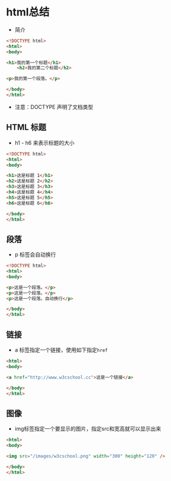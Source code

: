 # html总结

- 简介

```html
<!DOCTYPE html>
<html>
<body>

<h1>我的第一个标题</h1>
	<h2>我的第二个标题</h2>

<p>我的第一个段落。</p>

</body>
</html>
```

- 注意：DOCTYPE 声明了文档类型

## HTML 标题
- h1 - h6 来表示标题的大小

```html
<!DOCTYPE html>
<html>
<body>

<h1>这是标题 1</h1>
<h2>这是标题 2</h2>
<h3>这是标题 3</h3>
<h4>这是标题 4</h4>
<h5>这是标题 5</h5>
<h6>这是标题 6</h6>

</body>
</html>
```

## 段落
- p 标签会自动换行

```html
<!DOCTYPE html>
<html>
<body>

<p>这是一个段落。</p>
<p>这是一个段落。</p>
<p>这是一个段落。自动换行</p>

</body>
</html>
```

## 链接
- a 标签指定一个链接，使用如下指定`href`

```html
<html>
<body>

<a href="http://www.w3cschool.cc">这是一个链接</a>

</body>
</html>
```
## 图像
- img标签指定一个要显示的图片，指定src和宽高就可以显示出来

```html
<html>
<body>

<img src="/images/w3cschool.png" width="300" height="120" />

</body>
</html>
```
